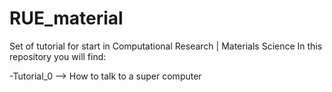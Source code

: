 # RUE_material
Set of tutorial for start in Computational Research | Materials Science
In this repository you will find:

-Tutorial_0 --> How to talk to a super computer
  
